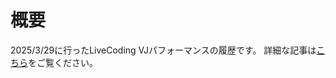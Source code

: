 # 概要

2025/3/29に行ったLiveCoding VJパフォーマンスの履歴です。
詳細な記事は[こちら](https://note.com/hacha/n/nc7baad7ec2a5)をご覧ください。
